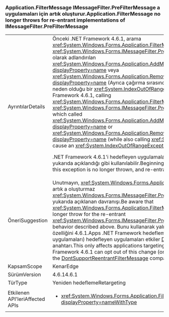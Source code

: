 ### <a name="applicationfiltermessage-no-longer-throws-for-re-entrant-implementations-of-imessagefilterprefiltermessage"></a><span data-ttu-id="e5d4c-101">Application.FilterMessage IMessageFilter.PreFilterMessage a uygulamaları için artık oluşturur.</span><span class="sxs-lookup"><span data-stu-id="e5d4c-101">Application.FilterMessage no longer throws for re-entrant implementations of IMessageFilter.PreFilterMessage</span></span>

|   |   |
|---|---|
|<span data-ttu-id="e5d4c-102">Ayrıntılar</span><span class="sxs-lookup"><span data-stu-id="e5d4c-102">Details</span></span>|<span data-ttu-id="e5d4c-103">Önceki .NET Framework 4.6.1, arama <xref:System.Windows.Forms.Application.FilterMessage(System.Windows.Forms.Message@)> ile bir <xref:System.Windows.Forms.IMessageFilter.PreFilterMessage(System.Windows.Forms.Message@)> olarak adlandırılan <xref:System.Windows.Forms.Application.AddMessageFilter(System.Windows.Forms.IMessageFilter)?displayProperty=name> veya <xref:System.Windows.Forms.Application.RemoveMessageFilter(System.Windows.Forms.IMessageFilter)?displayProperty=name> (Ayrıca çağırma sırasında <xref:System.Windows.Forms.Application.DoEvents>) neden olduğu bir <xref:System.IndexOutOfRangeException?displayProperty=name>.</span><span class="sxs-lookup"><span data-stu-id="e5d4c-103">Prior to the .NET Framework 4.6.1, calling <xref:System.Windows.Forms.Application.FilterMessage(System.Windows.Forms.Message@)> with an <xref:System.Windows.Forms.IMessageFilter.PreFilterMessage(System.Windows.Forms.Message@)> which called <xref:System.Windows.Forms.Application.AddMessageFilter(System.Windows.Forms.IMessageFilter)?displayProperty=name> or <xref:System.Windows.Forms.Application.RemoveMessageFilter(System.Windows.Forms.IMessageFilter)?displayProperty=name> (while also calling <xref:System.Windows.Forms.Application.DoEvents>) would cause an <xref:System.IndexOutOfRangeException?displayProperty=name>.</span></span><p/><span data-ttu-id="e5d4c-104">.NET Framework 4.6.1'i hedefleyen uygulamalar ile başlayarak, bu artık özel durum ve içe filtreleri yukarıda açıklandığı gibi kullanılabilir.</span><span class="sxs-lookup"><span data-stu-id="e5d4c-104">Beginning with applications targeting the .NET Framework 4.6.1, this exception is no longer thrown, and re-entrant filters as described above may be used.</span></span>|
|<span data-ttu-id="e5d4c-105">Öneri</span><span class="sxs-lookup"><span data-stu-id="e5d4c-105">Suggestion</span></span>|<span data-ttu-id="e5d4c-106">Unutmayın, <xref:System.Windows.Forms.Application.FilterMessage(System.Windows.Forms.Message@)> artık a oluşturmaz <xref:System.Windows.Forms.IMessageFilter.PreFilterMessage(System.Windows.Forms.Message@)> yukarıda açıklanan davranışı.</span><span class="sxs-lookup"><span data-stu-id="e5d4c-106">Be aware that <xref:System.Windows.Forms.Application.FilterMessage(System.Windows.Forms.Message@)> will no longer throw for the re-entrant <xref:System.Windows.Forms.IMessageFilter.PreFilterMessage(System.Windows.Forms.Message@)> behavior described above.</span></span> <span data-ttu-id="e5d4c-107">Bunu kullanarak yalnızca .NET Framework 4.6.1 dışında bu değişikliği özelliğini 4.6.1.Apps .NET Framework hedefleme (veya hedefleme eski çerçeveleri kabul etme uygulamaları) hedefleyen uygulamaları etkiler [DontSupportReentrantFilterMessage](~/docs/framework/migration-guide/mitigation-custom-imessagefilter-prefiltermessage-implementations.md#mitigation) Uyumluluk anahtarı.</span><span class="sxs-lookup"><span data-stu-id="e5d4c-107">This only affects applications targeting the .NET Framework 4.6.1.Apps targeting the .NET Framework 4.6.1 can opt out of this change (or apps targeting older Frameworks may opt in) by using the [DontSupportReentrantFilterMessage](~/docs/framework/migration-guide/mitigation-custom-imessagefilter-prefiltermessage-implementations.md#mitigation) compatibility switch.</span></span>|
|<span data-ttu-id="e5d4c-108">Kapsam</span><span class="sxs-lookup"><span data-stu-id="e5d4c-108">Scope</span></span>|<span data-ttu-id="e5d4c-109">Kenar</span><span class="sxs-lookup"><span data-stu-id="e5d4c-109">Edge</span></span>|
|<span data-ttu-id="e5d4c-110">Sürüm</span><span class="sxs-lookup"><span data-stu-id="e5d4c-110">Version</span></span>|<span data-ttu-id="e5d4c-111">4.6.1</span><span class="sxs-lookup"><span data-stu-id="e5d4c-111">4.6.1</span></span>|
|<span data-ttu-id="e5d4c-112">Tür</span><span class="sxs-lookup"><span data-stu-id="e5d4c-112">Type</span></span>|<span data-ttu-id="e5d4c-113">Yeniden hedefleme</span><span class="sxs-lookup"><span data-stu-id="e5d4c-113">Retargeting</span></span>|
|<span data-ttu-id="e5d4c-114">Etkilenen API'leri</span><span class="sxs-lookup"><span data-stu-id="e5d4c-114">Affected APIs</span></span>|<ul><li><xref:System.Windows.Forms.Application.FilterMessage(System.Windows.Forms.Message@)?displayProperty=nameWithType></li></ul>|

